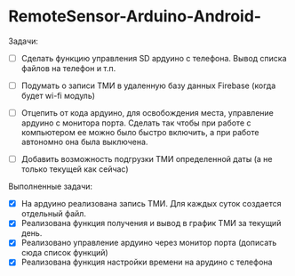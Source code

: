 # RemoteSensor-Arduino-Android-

Задачи:

- [ ] Сделать функцию управления SD ардуино с телефона. Вывод списка файлов на телефон и т.п.
- [ ] Подумать о записи ТМИ в удаленную базу данных Firebase (когда будет wi-fi модуль)
- [ ] Отцепить от кода ардуино, для освобождения места, управление ардуино с монитора порта. Сделать так чтобы при работе с компьютером ее можно было быстро включить, а при работе автономно она была выключена.
- [ ] Добавить возможность подгрузки ТМИ определенной даты (а не только текущей как сейчас)


Выполненные задачи:
- [x] На ардуино реализована запись ТМИ. Для каждых суток создается отдельный файл.
- [x] Реализована функция получения и вывод в график ТМИ за текущий день.
- [x] Реализовано управление ардуино через монитор порта (дописать сюда список функций)
- [x] Реализована функция настройки времени на арудино с телефона
